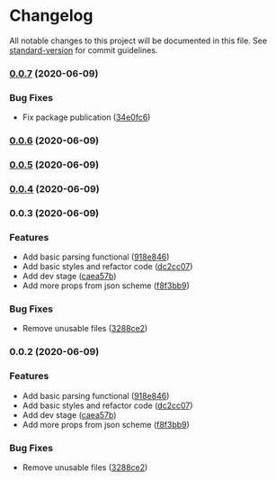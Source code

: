 # Changelog

All notable changes to this project will be documented in this file. See [standard-version](https://github.com/conventional-changelog/standard-version) for commit guidelines.

### [0.0.7](https://github.com/uStudioCompany/u-json-docs/compare/v0.0.6...v0.0.7) (2020-06-09)


### Bug Fixes

* Fix package publication ([34e0fc6](https://github.com/uStudioCompany/u-json-docs/commit/34e0fc6fb21d05f03e08426abfefe258b37cb01d))

### [0.0.6](https://github.com/uStudioCompany/u-json-docs/compare/v0.0.5...v0.0.6) (2020-06-09)

### [0.0.5](https://github.com/uStudioCompany/u-json-docs/compare/v0.0.4...v0.0.5) (2020-06-09)

### [0.0.4](https://github.com/uStudioCompany/u-json-docs/compare/v0.0.3...v0.0.4) (2020-06-09)

### 0.0.3 (2020-06-09)


### Features

* Add basic parsing functional ([918e846](https://github.com/uStudioCompany/u-json-docs/commit/918e8464f806b55802319ca1dbbc13d1d3939455))
* Add basic styles and refactor code ([dc2cc07](https://github.com/uStudioCompany/u-json-docs/commit/dc2cc07bcf17c8e69f26b670c30eeaafdcddb70a))
* Add dev stage ([caea57b](https://github.com/uStudioCompany/u-json-docs/commit/caea57b139169ed9b4d8a0e06919c68912f11a2a))
* Add more props from json scheme ([f8f3bb9](https://github.com/uStudioCompany/u-json-docs/commit/f8f3bb9da975f6bda21c505f387d246d3f48532c))


### Bug Fixes

* Remove unusable files ([3288ce2](https://github.com/uStudioCompany/u-json-docs/commit/3288ce21261553402199a77ee3d287c871e31c8d))

### 0.0.2 (2020-06-09)


### Features

* Add basic parsing functional ([918e846](https://github.com/uStudioCompany/u-json-docs/commit/918e8464f806b55802319ca1dbbc13d1d3939455))
* Add basic styles and refactor code ([dc2cc07](https://github.com/uStudioCompany/u-json-docs/commit/dc2cc07bcf17c8e69f26b670c30eeaafdcddb70a))
* Add dev stage ([caea57b](https://github.com/uStudioCompany/u-json-docs/commit/caea57b139169ed9b4d8a0e06919c68912f11a2a))
* Add more props from json scheme ([f8f3bb9](https://github.com/uStudioCompany/u-json-docs/commit/f8f3bb9da975f6bda21c505f387d246d3f48532c))


### Bug Fixes

* Remove unusable files ([3288ce2](https://github.com/uStudioCompany/u-json-docs/commit/3288ce21261553402199a77ee3d287c871e31c8d))
